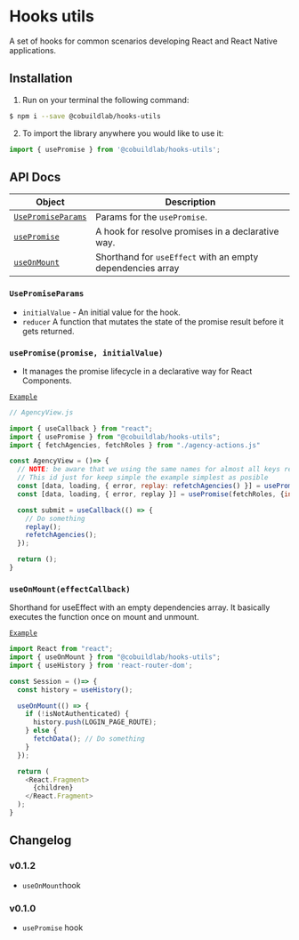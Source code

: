 # Hooks utils

A set of hooks for common scenarios developing React and React Native applications.

## Installation

1. Run on your terminal the following command:

```sh
$ npm i --save @cobuildlab/hooks-utils
```

2. To import the library anywhere you would like to use it:

```js
import { usePromise } from '@cobuildlab/hooks-utils';
```

## API Docs

| Object                                          | Description                                                |
|-------------------------------------------------|------------------------------------------------------------|
| [`UsePromiseParams`](#UsePromiseParams)         | Params for the `usePromise`.                               |
| [`usePromise`](#usepromisepromise-initialvalue) | A hook for resolve promises in a declarative way.          |
| [`useOnMount`](#useonmounteffectcallback)       | Shorthand for `useEffect` with an empty dependencies array |

### `UsePromiseParams`

- `initialValue` - An initial value for the hook.
- `reducer` A function that mutates the state of the promise result before it gets returned.

### `usePromise(promise, initialValue)`

- It manages the promise lifecycle in a declarative way for React Components.

[`Example`](#Examples)

```javascript
// AgencyView.js

import { useCallback } from "react";
import { usePromise } from "@cobuildlab/hooks-utils";
import { fetchAgencies, fetchRoles } from "./agency-actions.js"

const AgencyView = ()=> {
  // NOTE: be aware that we using the same names for almost all keys returned by the hook
  // This id just for keep simple the example simplest as posible
  const [data, loading, { error, replay: refetchAgencies() }] = usePromise(fetchAgencies);
  const [data, loading, { error, replay }] = usePromise(fetchRoles, {initialValue:[], reducer: rolesData => rolesData.data});

  const submit = useCallback(() => {
    // Do something
    replay();
    refetchAgencies();
  });

  return ();
}
```

### `useOnMount(effectCallback)`

Shorthand for useEffect with an empty dependencies array.
It basically executes the function once on mount and unmount.

[`Example`](#Examples)

```javascript
import React from "react";
import { useOnMount } from "@cobuildlab/hooks-utils";
import { useHistory } from 'react-router-dom';

const Session = ()=> {
  const history = useHistory();

  useOnMount(() => {
    if (!isNotAuthenticated) {
      history.push(LOGIN_PAGE_ROUTE);
    } else {
      fetchData(); // Do something
    }
  });

  return (
    <React.Fragment>
      {children}
    </React.Fragment>
  );
}
```

## Changelog

### v0.1.2

- `useOnMount`hook

### v0.1.0

- `usePromise` hook

